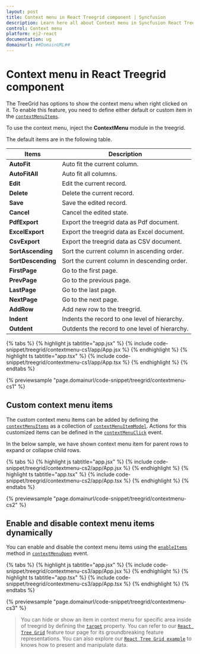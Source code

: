 ```yaml
---
layout: post
title: Context menu in React Treegrid component | Syncfusion
description: Learn here all about Context menu in Syncfusion React Treegrid component of Syncfusion Essential JS 2 and more.
control: Context menu 
platform: ej2-react
documentation: ug
domainurl: ##DomainURL##
---
```


# Context menu in React Treegrid component

The TreeGrid has options to show the context menu when right clicked on it. To enable this feature, you need to define either default or custom item in the [`contextMenuItems`](https://ej2.syncfusion.com/react/documentation/api/treegrid/#contextmenuitems).

To use the context menu, inject the **ContextMenu** module in the treegrid.

The default items are in the following table.

Items| Description
----|----
**AutoFit**|  Auto fit the current column.
**AutoFitAll** | Auto fit all columns.
**Edit**|  Edit the current record.
**Delete** | Delete the current record.
**Save** | Save the edited record.
**Cancel** | Cancel the edited state.
**PdfExport** | Export the treegrid data as Pdf document.
**ExcelExport** | Export the treegrid data as Excel document.
**CsvExport** | Export the treegrid data as CSV document.
**SortAscending** | Sort the current column in ascending order.
**SortDescending** | Sort the current column in descending order.
**FirstPage** | Go to the first page.
**PrevPage** | Go to the previous page.
**LastPage** | Go to the last page.
**NextPage** | Go to the next page.
**AddRow** | Add new row to the treegrid.
**Indent** | Indents the record to one level of hierarchy.|
**Outdent** | Outdents the record to one level of hierarchy.|

{% tabs %}
{% highlight js tabtitle="app.jsx" %}
{% include code-snippet/treegrid/contextmenu-cs1/app/App.jsx %}
{% endhighlight %}
{% highlight ts tabtitle="app.tsx" %}
{% include code-snippet/treegrid/contextmenu-cs1/app/App.tsx %}
{% endhighlight %}
{% endtabs %}

 {% previewsample "page.domainurl/code-snippet/treegrid/contextmenu-cs1" %}

## Custom context menu items

The custom context menu items can be added by defining the [`contextMenuItems`](https://ej2.syncfusion.com/react/documentation/api/treegrid/#contextmenuitems) as a collection of [`contextMenuItemModel`](https://ej2.syncfusion.com/react/documentation/api/grid/contextMenuItemModel/). Actions for this customized items can be defined in the [`contextMenuClick`](https://ej2.syncfusion.com/react/documentation/api/treegrid/#contextmenuclick) event.

In the below sample, we have shown context menu item for parent rows to expand or collapse child rows.

{% tabs %}
{% highlight js tabtitle="app.jsx" %}
{% include code-snippet/treegrid/contextmenu-cs2/app/App.jsx %}
{% endhighlight %}
{% highlight ts tabtitle="app.tsx" %}
{% include code-snippet/treegrid/contextmenu-cs2/app/App.tsx %}
{% endhighlight %}
{% endtabs %}

 {% previewsample "page.domainurl/code-snippet/treegrid/contextmenu-cs2" %}

## Enable and disable context menu items dynamically

You can enable and disable the context menu items using the [`enableItems`](https://ej2.syncfusion.com/documentation/api/menu/#enableitems) method in [`contextMenuOpen`](https://ej2.syncfusion.com/documentation/api/treegrid/#contextmenuopen) event.

{% tabs %}
{% highlight js tabtitle="app.jsx" %}
{% include code-snippet/treegrid/contextmenu-cs3/app/App.jsx %}
{% endhighlight %}
{% highlight ts tabtitle="app.tsx" %}
{% include code-snippet/treegrid/contextmenu-cs3/app/App.tsx %}
{% endhighlight %}
{% endtabs %}

 {% previewsample "page.domainurl/code-snippet/treegrid/contextmenu-cs3" %}

> You can hide or show an item in context menu for specific area inside of treegrid by defining the [`target`](https://ej2.syncfusion.com/react/documentation/api/grid/contextMenuItemModel/#target) property.
> You can refer to our [`React Tree Grid`](https://www.syncfusion.com/react-components/react-tree-grid) feature tour page for its groundbreaking feature representations. You can also explore our [`React Tree Grid example`](https://ej2.syncfusion.com/react/demos/#/material/treegrid/treegrid-overview) to knows how to present and manipulate data.